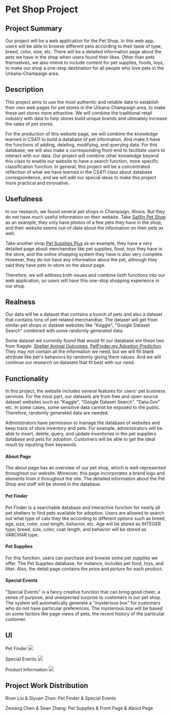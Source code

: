 # Pet Shop Project
## Project Summary
Our project will be a web application for the Pet Shop. In this web app, users will be able to browse different pets according to their taste of type, breed, color, size, etc. There will be a detailed information page about the pets we have in the shop when users found their likes. Other than pets themselves, we also intend to include content for pet supplies, foods, toys, to make our shop a one-stop destination for all people who love pets in the Urbana-Champaign area.

## Description
This project aims to use the most authentic and reliable data to establish their own web pages for pet stores in the Urbana-Champaign area, to make these pet stores more attractive. We will combine the traditional retail industry with data to help stores build unique brands and ultimately increase the sales of pet stores. 

For the production of this website page, we will combine the knowledge learned in CS411 to build a database of pet information. And make it have the functions of adding, deleting, modifying, and querying data. For this database, we will also make a corresponding front-end to facilitate users to interact with our data. Our project will combine other knowledge beyond this class to enable our website to have a search function, more specific classification function. In general, this project will be a concentrated reflection of what we have learned in the CS411 class about database correspondence, and we will add our special ideas to make this project more practical and innovative.

## Usefulness
In our research, we found several pet shops in Champaign, Illinois. But they do not have much useful information on their website. Take [Sailfin Pet Shop](http://www.sailfin.com/) as an example, they only have photos of a few pets they have in the shop, and their website seems out-of-date about the information on their pets as well.

Take another shop [Pet Supplies Plus](https://www.petsuppliesplus.com/store/il/champaign/185-champaign/185) as an example, they have a very detailed page about merchandise like pet supplies, food, toys they have in the store, and the online shopping system they have is also very complete. However, they do not have any information about the pet, although they said they have pets in-store on the about page.

Therefore, we will address both issues and combine both functions into our web application, so users will have this one-stop shopping experience in our shop.

## Realness
Our data will be a dataset that contains a bunch of pets and also a dataset that contains tons of pet-related merchandise. The dataset will get from similar pet shops or dataset websites like "Kaggle", "Google Dataset Search" combined with some randomly generated data.

Some dataset we currently found that would fit our database are these two from Kaggle: [Shelter Animal Outcomes](https://www.kaggle.com/c/shelter-animal-outcomes/data), [PetFinder.my Adoption Prediction](https://www.kaggle.com/c/petfinder-adoption-prediction/data). They may not contain all the information we need, but we will fill blank attribute like pet's behaviors by randomly giving them values. And we will continue our research on datasets that fit best with our need. 

## Functionality
In this project, the website includes several features for users' pet business services. For the most part, our datasets are from free and open-source dataset websites such as "Kaggle", "Google Dataset Search", "Data.Gov" etc. In some cases, some sensitive data cannot be exposed to the public. Therefore, randomly generated data are needed. 

Administrators have permission to manage the database of websites and keep track of store inventory and pets. For example, administrators will be able to insert, delete, query, and update inventories in the pet suppliers database and pets for adoption. Customers will be able to get the ideal result by inputting their keywords.

#### About Page
The about page has an overview of our pet shop, which is well-represented throughout our website. Moreover, this page incorporates a brand logo and elements from it throughout the site. The detailed information about the Pet Shop and staff will be stored in the database.

#### Pet Finder
Pet Finder is a searchable database and interactive function for nearly all pet shelters to find pets available for adoption. Users are allowed to search out what type of cats they like according to different options such as breed, age, size, color, coat length, behavior, etc. Age will be stored as INTEGER type; breed, size, color, coat length, and behavior will be stored as VARCHAR type. 

#### Pet Supplies
For this function, users can purchase and browse some pet supplies we offer. The Pet Supplies database, for instance, includes pet food, toys, and litter. Also, the detail page contains the price and picture for each product.

#### Special Events
"Special Events" is a fancy creative function that can bring good cheer, a sense of purpose, and unexpected surprise to customers in our pet shop. The system will automatically generate a "mysterious box" for customers who do not have particular preferences. The mysterious box will be based on some factors like page views of pets, the recent history of the particular customer. 

## UI
Pet Finder
![](https://github-dev.cs.illinois.edu/sp22-cs411/sp22-cs411-team059-TeamAhYesYes/blob/main/doc/img/front.png?raw=true)

Special Events
![](https://github-dev.cs.illinois.edu/sp22-cs411/sp22-cs411-team059-TeamAhYesYes/blob/main/doc/img/mystery.png?raw=true)

Product Information
![](https://github-dev.cs.illinois.edu/sp22-cs411/sp22-cs411-team059-TeamAhYesYes/blob/main/doc/img/product.png?raw=true)

## Project Work Distribution
River Liu & Siyuan Zhao: Pet Finder & Special Events

Zexiang Chen & Sean Zhang: Pet Supplies & Front Page & About Page
